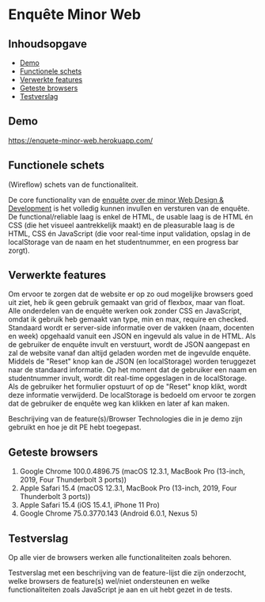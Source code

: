 # Enquête Minor Web

## Inhoudsopgave
- [Demo](#demo)
- [Functionele schets](#functionele-schets)
- [Verwerkte features](#verwerkte-features)
- [Geteste browsers](#geteste-browsers)
- [Testverslag](#testverslag)

## Demo
https://enquete-minor-web.herokuapp.com/

## Functionele schets
(Wireflow) schets van de functionaliteit.

De core functionality van de [enquête over de minor Web Design & Development](https://github.com/cmda-minor-web/browser-technologies-2122/blob/main/usecases/Usecase-enquete.md) is het volledig kunnen invullen en versturen van de enquête. De functional/reliable laag is enkel de HTML, de usable laag is de HTML én CSS (die het visueel aantrekkelijk maakt) en de pleasurable laag is de HTML, CSS én JavaScript (die voor real-time input validation, opslag in de localStorage van de naam en het studentnummer, en een progress bar zorgt).

## Verwerkte features
Om ervoor te zorgen dat de website er op zo oud mogelijke browsers goed uit ziet, heb ik geen gebruik gemaakt van grid of flexbox, maar van float. Alle onderdelen van de enquête werken ook zonder CSS en JavaScript, omdat ik gebruik heb gemaakt van type, min en max, require en checked. Standaard wordt er server-side informatie over de vakken (naam, docenten en week) opgehaald vanuit een JSON en ingevuld als value in de HTML. Als de gebruiker de enquête  invult en verstuurt, wordt de JSON aangepast en zal de website vanaf dan altijd geladen worden met de ingevulde enquête. Middels de "Reset" knop kan de JSON (en localStorage) worden teruggezet naar de standaard informatie. Op het moment dat de gebruiker een naam en studentnummer invult, wordt dit real-time opgeslagen in de localStorage. Als de gebruiker het formulier opstuurt of op de "Reset" knop klikt, wordt deze informatie verwijderd. De localStorage is bedoeld om ervoor te zorgen dat de gebruiker de enquête weg kan klikken en later af kan maken.

Beschrijving van de feature(s)/Browser Technologies die in je demo zijn gebruikt en hoe je dit PE hebt toegepast.

## Geteste browsers
1. Google Chrome 100.0.4896.75 (macOS 12.3.1, MacBook Pro (13-inch, 2019, Four Thunderbolt 3 ports))
2. Apple Safari 15.4 (macOS 12.3.1, MacBook Pro (13-inch, 2019, Four Thunderbolt 3 ports))
3. Apple Safari 15.4 (iOS 15.4.1, iPhone 11 Pro)
4. Google Chrome 75.0.3770.143 (Android 6.0.1, Nexus 5)

## Testverslag
Op alle vier de browsers werken alle functionaliteiten zoals behoren.

Testverslag met een beschrijving van de feature-lijst die zijn onderzocht, welke browsers de feature(s) wel/niet ondersteunen en welke functionaliteiten zoals JavaScript je aan en uit hebt gezet in de tests.
